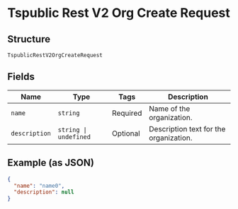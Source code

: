 
# Tspublic Rest V2 Org Create Request

## Structure

`TspublicRestV2OrgCreateRequest`

## Fields

| Name | Type | Tags | Description |
|  --- | --- | --- | --- |
| `name` | `string` | Required | Name of the organization. |
| `description` | `string \| undefined` | Optional | Description text for the organization. |

## Example (as JSON)

```json
{
  "name": "name0",
  "description": null
}
```

